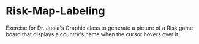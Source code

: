 # Risk-Map-Labeling
Exercise for Dr. Juola's Graphic class to generate a picture of a Risk game board that displays a country's name when the cursor hovers over it.
